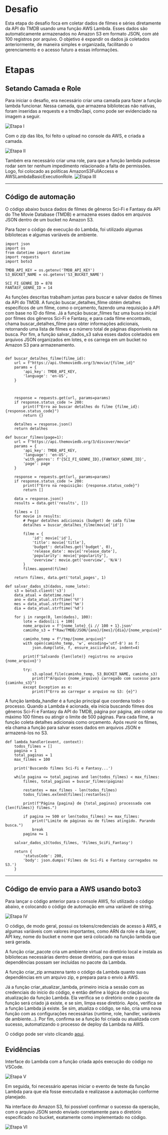 
# Desafio

Esta etapa do desafio foca em coletar dados de filmes e séries diretamente da API do TMDB usando uma função AWS Lambda. Esses dados são automaticamente armazenados no Amazon S3 em formato JSON, com até 100 registros por arquivo. O objetivo é expandir os dados já coletados anteriormente, de maneira simples e organizada, facilitando o gerenciamento e o acesso futuro a essas informações.

# Etapas

## Setando Camada e Role

Para iniciar o desafio, era necessário criar uma camada para fazer a função lambda funcionar. Nessa camada, que armazena bibliotecas não nativas, foram inseridas a requests e a tmdbv3api, como pode ser evidenciado na imagem a seguir.

![Etapa I](../evidencias/desafio/01-layer.png)

Com o zip das libs, foi feito o upload no console da AWS, e criada a camada.

![Etapa II](../evidencias/desafio/02-layer.png)

Também era necessário criar uma role, para que a função lambda pudesse rodar sem ter nenhum impedimento relacionado a falta de permissões. Logo, foi colocado as políticas AmazonS3FullAccess e AWSLambdaBasicExecutionRole.
![Etapa III](../evidencias/desafio/03-role.png)

---

## Código de automação

O código abaixo busca dados de filmes de gêneros Sci-Fi e Fantasy da API do The Movie Database (TMDB) e armazena esses dados em arquivos JSON dentro de um bucket no Amazon S3.

Para fazer o código de execução do Lambda, foi utilizado algumas bibliotecas e algumas variáveis de ambiente.


```
import json
import os
from datetime import datetime
import requests
import boto3

TMDB_API_KEY = os.getenv('TMDB_API_KEY')
S3_BUCKET_NAME = os.getenv('S3_BUCKET_NAME')

SCI_FI_GENRE_ID = 878
FANTASY_GENRE_ID = 14

```
As funções descritas trabalham juntas para buscar e salvar dados de filmes da API do TMDB. A função buscar_detalhes_filme obtém detalhes específicos de um filme, como o orçamento, fazendo uma requisição à API com base no ID do filme. Já a função buscar_filmes faz uma busca inicial por filmes dos gêneros Sci-Fi e Fantasy, e para cada filme encontrado, chama buscar_detalhes_filme para obter informações adicionais, retornando uma lista de filmes e o número total de páginas disponíveis na busca. Por fim, a função salvar_dados_s3 salva esses dados coletados em arquivos JSON organizados em lotes, e os carrega em um bucket no Amazon S3 para armazenamento.
```

def buscar_detalhes_filme(filme_id):
    url = f"https://api.themoviedb.org/3/movie/{filme_id}"
    params = {
        'api_key': TMDB_API_KEY,
        'language': 'en-US',
    }



    response = requests.get(url, params=params)
    if response.status_code != 200:
        print(f"Erro ao buscar detalhes do filme {filme_id}: {response.status_code}")
        return {}

    detalhes = response.json()
    return detalhes

def buscar_filmes(page=1):
    url = f"https://api.themoviedb.org/3/discover/movie"
    params = {
        'api_key': TMDB_API_KEY,
        'language': 'en-US',
        'with_genres': f'{SCI_FI_GENRE_ID},{FANTASY_GENRE_ID}',
        'page': page
    }
    
    response = requests.get(url, params=params)
    if response.status_code != 200:
        print(f"Erro na requisição: {response.status_code}")
        return []

    data = response.json()
    results = data.get('results', [])
    
    filmes = []
    for movie in results:
        # Pegar detalhes adicionais (budget) de cada filme
        detalhes = buscar_detalhes_filme(movie['id'])

        filme = {
            'id': movie['id'],
            'title': movie['title'],
            'budget': detalhes.get('budget', 0),
            'release_date': movie['release_date'],
            'popularity': movie['popularity'],
            'overview': movie.get('overview', 'N/A')
        }
        filmes.append(filme)
    
    return filmes, data.get('total_pages', 1)

def salvar_dados_s3(dados, nome_lote):
    s3 = boto3.client('s3')
    data_atual = datetime.now()
    ano = data_atual.strftime('%Y')
    mes = data_atual.strftime('%m')
    dia = data_atual.strftime('%d')

    for i in range(0, len(dados), 100):
        lote = dados[i:i + 100]
        nome_arquivo = f'{nome_lote}_{i // 100 + 1}.json'
        caminho_s3 = f"Raw/TMDB/JSON/{ano}/{mes}/{dia}/{nome_arquivo}"

        caminho_temp = f"/tmp/{nome_arquivo}"
        with open(caminho_temp, 'w', encoding='utf-8') as f:
            json.dump(lote, f, ensure_ascii=False, indent=4)
        
        print(f'Salvando {len(lote)} registros no arquivo {nome_arquivo}')

        try:
            s3.upload_file(caminho_temp, S3_BUCKET_NAME, caminho_s3)
            print(f"Arquivo {nome_arquivo} carregado com sucesso para {caminho_s3}")
        except Exception as e:
            print(f"Erro ao carregar o arquivo no S3: {e}")
```
A função lambda_handler é a função principal que coordena todo o processo. Quando a Lambda é acionada, ela inicia buscando filmes dos gêneros Sci-Fi e Fantasy da API do TMDB, página por página, até coletar no máximo 100 filmes ou atingir o limite de 500 páginas. Para cada filme, a função coleta detalhes adicionais como orçamento. Após reunir os filmes, ela chama a função para salvar esses dados em arquivos JSON e armazená-los no S3. 
```
def lambda_handler(event, context):
    todos_filmes = []
    pagina = 1
    total_paginas = 1
    max_filmes = 100

    print('Buscando filmes Sci-Fi e Fantasy...')

    while pagina <= total_paginas and len(todos_filmes) < max_filmes:
        filmes, total_paginas = buscar_filmes(pagina)
        
        restantes = max_filmes - len(todos_filmes)
        todos_filmes.extend(filmes[:restantes])

        print(f"Página {pagina} de {total_paginas} processada com {len(filmes)} filmes.")
        
        if pagina >= 500 or len(todos_filmes) >= max_filmes:
            print("Limite de páginas ou de filmes atingido. Parando busca.")
            break
        pagina += 1

    salvar_dados_s3(todos_filmes, 'Filmes_SciFi_Fantasy')

    return {
        'statusCode': 200,
        'body': json.dumps('Filmes de Sci-Fi e Fantasy carregados no S3.')
    }

```

---

## Código de envio para a AWS usando boto3

Para lançar o código anterior para o console AWS, foi utilizado o código abaixo, e colocando o código de automação em uma variável de string.

![Etapa IV](../evidencias/desafio/04-vscode.png)

O código, de modo geral, possui os tokens/credenciais de acesso à AWS, e algumas variáveis com valores importantes, como ARN da role e da layer, API key, nome do bucket e nome que será colocado na função lambda que será gerada.

A função criar_pacote cria um ambiente virtual no diretório local e instala as bibliotecas necessárias dentro desse diretório, para que essas dependências possam ser incluídas no pacote da Lambda.

A função criar_zip armazena tanto o código da Lambda quanto suas dependências em um arquivo zip, e prepara para o envio à AWS.

Já a função criar_atualizar_lambda, primeiro inicia a sessão com as credenciais do início do código, e então define a lógica de criação ou atualização da função Lambda. Ela verifica se o diretório onde o pacote da função será criado já existe, e se sim, limpa esse diretório. Após, verifica se a função Lambda já existe. Se sim, atualiza o código, se não, cria uma nova função com as configurações necessárias (runtime, role, handler, variáveis de ambiente...). 
Por fim, confirma se a função foi criada ou atualizada com sucesso, automatizando o processo de deploy da Lambda na AWS.

O código pode ser visto clicando [aqui](../Desafio/lambda-function.py).

## Evidências 

Interface do Lambda com a função criada após execução do código no VSCode.

![Etapa V](../evidencias/desafio/05-lambda.png)

Em seguida, foi necessário apenas iniciar o evento de teste da função Lambda para que ela fosse executada e realizasse a automação conforme planejado.

Na interface do Amazon S3, foi possível confirmar o sucesso da operação, com o arquivo JSON sendo enviado corretamente para o diretório especificado no bucket, exatamente como implementado no código.

![Etapa VI](../evidencias/desafio/06-bucket.png)

